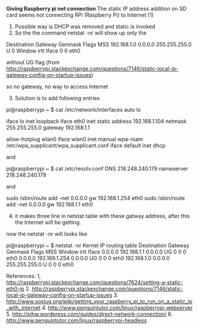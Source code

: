 **Giving Raspberry pi net connection**
The static IP address addition on SD card seems not connecting RPi (Raspberry Pi) to Internet (1)

1. Possible way is DHCP was removed and static is invoked
2. So the the command netstat -nr will show up only the

Destination     Gateway         Genmask         Flags   MSS 
192.168.1.0     0.0.0.0         255.255.255.0   U         0
Window  irtt   Iface
 0          0        eth0

without UG flag (from http://raspberrypi.stackexchange.com/questions/7146/static-local-ip-gateway-config-on-startup-issues)

so no gateway, no way to access Internet

3. Solution is to add following entries

pi@raspberrypi ~ $ cat /etc/network/interfaces
auto lo

iface lo inet loopback
iface eth0 inet static
address 192.168.1.104
netmask 255.255.255.0
gateway 192.168.1.1


allow-hotplug wlan0
iface wlan0 inet manual
wpa-roam /etc/wpa_supplicant/wpa_supplicant.conf
iface default inet dhcp

and

pi@raspberrypi ~ $ cat /etc/resolv.conf
DNS 218.248.240.179
nameserver 218.248.240.179

and

sudo /sbin/route add -net 0.0.0.0 gw 192.168.1.254 eth0
sudo /sbin/route add -net 0.0.0.0 gw 192.168.1.1 eth0

4. it makes three line in netstat table with these gatway address, after this the Internet will be getting.

now the  netstat -nr will looks like


pi@raspberrypi ~ $ netstat -nr
Kernel IP routing table
Destination     Gateway         Genmask         Flags   MSS Window  irtt Iface
0.0.0.0         192.168.1.1     0.0.0.0         UG        0 0          0 eth0
0.0.0.0         192.168.1.254   0.0.0.0         UG        0 0          0 eth0
192.168.1.0     0.0.0.0         255.255.255.0   U         0 0          0 eth0


References:
1, http://raspberrypi.stackexchange.com/questions/7624/setting-a-static-eth0-ip
2. http://raspberrypi.stackexchange.com/questions/7146/static-local-ip-gateway-config-on-startup-issues
3. http://www.soslug.org/wiki/getting_your_raspberry_pi_to_run_on_a_static_ip_with_internet
4. http://www.penguintutor.com/linux/raspberrypi-webserver
5. http://pihw.wordpress.com/guides/direct-network-connection/
6. http://www.penguintutor.com/linux/raspberrypi-headless
